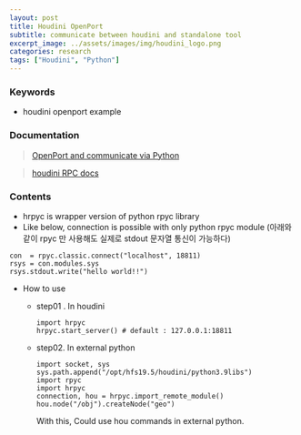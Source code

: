 ```yaml
---
layout: post
title: Houdini OpenPort
subtitle: communicate between houdini and standalone tool
excerpt_image: ../assets/images/img/houdini_logo.png
categories: research
tags: ["Houdini", "Python"]
---
```




### Keywords 
- houdini openport example

### Documentation 

> [OpenPort and communicate via Python](https://www.sidefx.com/forum/topic/46759/?page=1#post-384035)

>[houdini RPC docs](https://www.sidefx.com/docs/houdini/hom/rpc.html)

### Contents 
- hrpyc is wrapper version of python rpyc library
- Like below, connection is possible with only python rpyc module 
(아래와 같이 rpyc 만 사용해도 실제로 stdout 문자열 통신이 가능하다)
```
con  = rpyc.classic.connect("localhost", 18811)
rsys = con.modules.sys
rsys.stdout.write("hello world!!")
```
- How to use
    - step01 . In houdini
        ```
        import hrpyc
        hrpyc.start_server() # default : 127.0.0.1:18811
        ```

    - step02. In external python

        ```
        import socket, sys
        sys.path.append("/opt/hfs19.5/houdini/python3.9libs")
        import rpyc
        import hrpyc
        connection, hou = hrpyc.import_remote_module()
        hou.node("/obj").createNode("geo")
        ```
        With this, Could use hou commands in external python.
